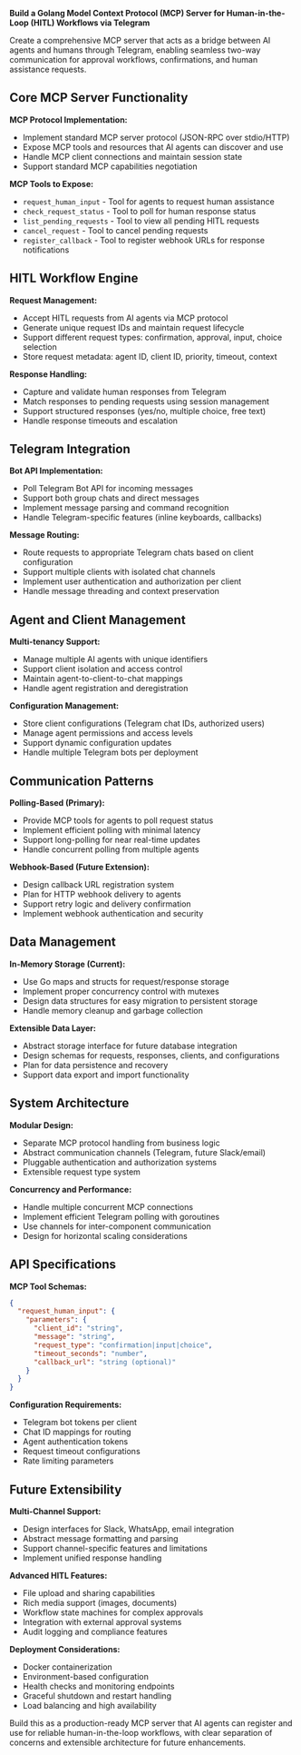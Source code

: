 **Build a Golang Model Context Protocol (MCP) Server for Human-in-the-Loop (HITL) Workflows via Telegram**

Create a comprehensive MCP server that acts as a bridge between AI agents and humans through Telegram, enabling seamless two-way communication for approval workflows, confirmations, and human assistance requests.

## Core MCP Server Functionality

**MCP Protocol Implementation:**
- Implement standard MCP server protocol (JSON-RPC over stdio/HTTP)
- Expose MCP tools and resources that AI agents can discover and use
- Handle MCP client connections and maintain session state
- Support standard MCP capabilities negotiation

**MCP Tools to Expose:**
- `request_human_input` - Tool for agents to request human assistance
- `check_request_status` - Tool to poll for human response status
- `list_pending_requests` - Tool to view all pending HITL requests
- `cancel_request` - Tool to cancel pending requests
- `register_callback` - Tool to register webhook URLs for response notifications

## HITL Workflow Engine

**Request Management:**
- Accept HITL requests from AI agents via MCP protocol
- Generate unique request IDs and maintain request lifecycle
- Support different request types: confirmation, approval, input, choice selection
- Store request metadata: agent ID, client ID, priority, timeout, context

**Response Handling:**
- Capture and validate human responses from Telegram
- Match responses to pending requests using session management
- Support structured responses (yes/no, multiple choice, free text)
- Handle response timeouts and escalation

## Telegram Integration

**Bot API Implementation:**
- Poll Telegram Bot API for incoming messages
- Support both group chats and direct messages
- Implement message parsing and command recognition
- Handle Telegram-specific features (inline keyboards, callbacks)

**Message Routing:**
- Route requests to appropriate Telegram chats based on client configuration
- Support multiple clients with isolated chat channels
- Implement user authentication and authorization per client
- Handle message threading and context preservation

## Agent and Client Management

**Multi-tenancy Support:**
- Manage multiple AI agents with unique identifiers
- Support client isolation and access control
- Maintain agent-to-client-to-chat mappings
- Handle agent registration and deregistration

**Configuration Management:**
- Store client configurations (Telegram chat IDs, authorized users)
- Manage agent permissions and access levels
- Support dynamic configuration updates
- Handle multiple Telegram bots per deployment

## Communication Patterns

**Polling-Based (Primary):**
- Provide MCP tools for agents to poll request status
- Implement efficient polling with minimal latency
- Support long-polling for near real-time updates
- Handle concurrent polling from multiple agents

**Webhook-Based (Future Extension):**
- Design callback URL registration system
- Plan for HTTP webhook delivery to agents
- Support retry logic and delivery confirmation
- Implement webhook authentication and security

## Data Management

**In-Memory Storage (Current):**
- Use Go maps and structs for request/response storage
- Implement proper concurrency control with mutexes
- Design data structures for easy migration to persistent storage
- Handle memory cleanup and garbage collection

**Extensible Data Layer:**
- Abstract storage interface for future database integration
- Design schemas for requests, responses, clients, and configurations
- Plan for data persistence and recovery
- Support data export and import functionality

## System Architecture

**Modular Design:**
- Separate MCP protocol handling from business logic
- Abstract communication channels (Telegram, future Slack/email)
- Pluggable authentication and authorization systems
- Extensible request type system

**Concurrency and Performance:**
- Handle multiple concurrent MCP connections
- Implement efficient Telegram polling with goroutines
- Use channels for inter-component communication
- Design for horizontal scaling considerations

## API Specifications

**MCP Tool Schemas:**
```json
{
  "request_human_input": {
    "parameters": {
      "client_id": "string",
      "message": "string", 
      "request_type": "confirmation|input|choice",
      "timeout_seconds": "number",
      "callback_url": "string (optional)"
    }
  }
}
```

**Configuration Requirements:**
- Telegram bot tokens per client
- Chat ID mappings for routing
- Agent authentication tokens
- Request timeout configurations
- Rate limiting parameters

## Future Extensibility

**Multi-Channel Support:**
- Design interfaces for Slack, WhatsApp, email integration
- Abstract message formatting and parsing
- Support channel-specific features and limitations
- Implement unified response handling

**Advanced HITL Features:**
- File upload and sharing capabilities
- Rich media support (images, documents)
- Workflow state machines for complex approvals
- Integration with external approval systems
- Audit logging and compliance features

**Deployment Considerations:**
- Docker containerization
- Environment-based configuration
- Health checks and monitoring endpoints
- Graceful shutdown and restart handling
- Load balancing and high availability

Build this as a production-ready MCP server that AI agents can register and use for reliable human-in-the-loop workflows, with clear separation of concerns and extensible architecture for future enhancements.

